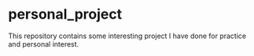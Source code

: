 # personal_project
This repository contains some interesting project I have done for practice and personal interest. 
